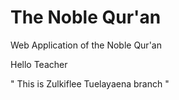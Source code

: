 # The Noble Qur'an
Web Application of the Noble Qur'an

Hello Teacher

" This is Zulkiflee Tuelayaena branch "


